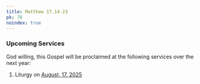 ```yaml
---
title: Matthew 17.14-23
pk: 78
noindex: true
---
```


### Upcoming Services

God willing, this Gospel will be proclaimed at the following services over the next year:


1. Liturgy on [August, 17, 2025](https://orthocal.info/readings/gregorian/2025/08/17/)
